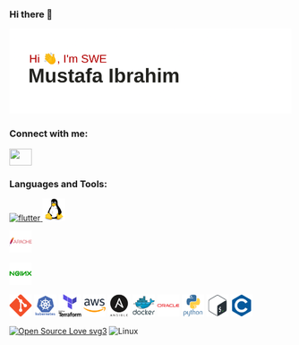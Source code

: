### Hi there 👋

<!--
**Mustafaibra/Mustafaibra** is a ✨ _special_ ✨ repository because its `README.md` (this file) appears on your GitHub profile.

Here are some ideas to get you started:

- 🔭 I’m currently working on ...
- 🌱 I’m currently learning ...
- 👯 I’m looking to collaborate on ...
- 🤔 I’m looking for help with ...
- 💬 Ask me about ...
- 📫 How to reach me: ...
- 😄 Pronouns: ...
- ⚡ Fun fact: ...
-->
[![MasterHead](https://github.com/Mustafaibra/Mustafaibra/blob/main/header.png)](https://github.com/Mustafaibra)


<h3 align="left">Connect with me:</h3>
<p align="left">

<a href="https://www.linkedin.com/in/mustafa-ibrahim-1662051a3/" target="blank"><img align="center" src="https://cdn.jsdelivr.net/npm/simple-icons@3.0.1/icons/linkedin.svg" alt="" height="30" width="40" /></a>

</p>

<h3 align="left">Languages and Tools:</h3>
<p align="left"> 
 <a href="https://flutter.dev" target="_blank"> <img src="https://www.vectorlogo.zone/logos/flutterio/flutterio-icon.svg" alt="flutter" width="40" height="40"/> </a>
  <a target="_blank"> <img src="https://github.com/devicons/devicon/blob/master/icons/linux/linux-original.svg" alt="Linux" width="40" height="40"/> </a>
 
 <a target="_blank"> <img src="https://github.com/devicons/devicon/blob/master/icons/apache/apache-original-wordmark.svg" alt="Apache" width="40" height="40"/> </a>
 
 <a target="_blank"> <img src="https://github.com/devicons/devicon/blob/master/icons/nginx/nginx-original.svg" alt="Nginx" width="40" height="40"/> </a>
 
 <a target="_blank"> <img src="https://github.com/devicons/devicon/blob/master/icons/git/git-original.svg" alt="Linux" width="40" height="40"/> </a>
 <a target="_blank"> <img src="https://github.com/devicons/devicon/blob/master/icons/kubernetes/kubernetes-plain-wordmark.svg" alt="Linux" width="40" height="40"/> </a>
 <a target="_blank"> <img src="https://github.com/devicons/devicon/blob/master/icons/terraform/terraform-original-wordmark.svg" alt="Linux" width="40" height="40"/> </a>
 <a target="_blank"> <img src="https://github.com/devicons/devicon/blob/master/icons/amazonwebservices/amazonwebservices-original-wordmark.svg" alt="Linux" width="40" height="40"/> </a>
 <a target="_blank"> <img src="https://github.com/devicons/devicon/blob/master/icons/ansible/ansible-original-wordmark.svg" alt="Linux" width="40" height="40"/> </a>
 <a target="_blank"> <img src="https://github.com/devicons/devicon/blob/master/icons/docker/docker-original-wordmark.svg" alt="Linux" width="40" height="40"/> </a>
 <a target="_blank"> <img src="https://github.com/devicons/devicon/blob/master/icons/oracle/oracle-original.svg" alt="Linux" width="40" height="40"/> </a>
 <a target="_blank"> <img src="https://github.com/devicons/devicon/blob/master/icons/python/python-original-wordmark.svg" alt="Linux" width="40" height="40"/> </a>
 <a target="_blank"> <img src="https://github.com/devicons/devicon/blob/master/icons/bash/bash-original.svg" alt="Linux" width="40" height="40"/> </a>
 <a target="_blank"> <img src="https://github.com/devicons/devicon/blob/master/icons/c/c-plain.svg" alt="Linux" width="40" height="40"/> </a>
 
</p>



[![Open Source Love svg3](https://badges.frapsoft.com/os/v3/open-source.svg?v=103)](https://github.com/ellerbrock/open-source-badges/)
<a target="_blank"> <img src="https://camo.githubusercontent.com/7998890254268d8ed476c9f66d3fa59d21dd354d2090036083c82af4cda2a0eb/68747470733a2f2f666f7274686562616467652e636f6d2f696d616765732f6261646765732f6275696c742d776974682d6c6f76652e737667" alt="Linux" width="40" height="40"/> </a>


